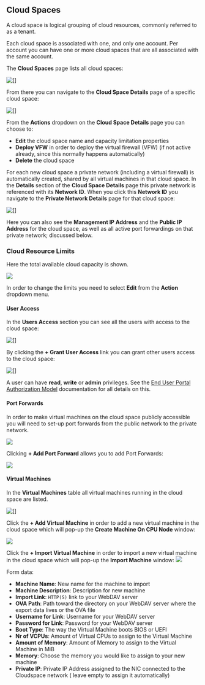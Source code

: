 ## Cloud Spaces

A cloud space is logical grouping of cloud resources, commonly referred to as a tenant.

Each cloud space is associated with one, and only one account. Per account you can have one or more cloud spaces that are all associated with the same account.

The **Cloud Spaces** page lists all cloud spaces:

![[]](CloudSpaces.png)

From there you can navigate to the **Cloud Space Details** page of a specific cloud space:

![[]](CloudSpaceDetails.png)

From the **Actions** dropdown on the **Cloud Space Details** page you can choose to:
- **Edit** the cloud space name and capacity limitation properties
- **Deploy VFW** in order to deploy the virtual firewall (VFW) (if not active already, since this normally happens automatically)
- **Delete** the cloud space

For each new cloud space a private network (including a virtual firewall) is automatically created, shared by all virtual machines in that cloud space. In the **Details** section of the **Cloud Space Details** page this private network is referenced with its **Network ID**. When you click this **Network ID** you navigate to the **Private Network Details** page for that cloud space:

![[]](PrivateNetworkDetails.png)

Here you can also see the **Management IP Address** and the **Public IP Address** for the cloud space, as well as all active port forwardings on that private network; discussed below.


### Cloud Resource Limits

Here the total available cloud capacity is shown.

![](CloudResourceLimits.png)

In order to change the limits you need to select **Edit** from the **Action** dropdown menu.


#### User Access

In the **Users Access** section you can see all the users with access to the cloud space:

![[]](UsersAccess.png)

By clicking the **+ Grant User Access** link you can grant other users access to the cloud space:

![[]](GrantUserAccess.png)

A user can have **read**, **write** or **admin** privileges. See the [End User Portal Authorization Model](../../EndUserPortal/Authorization/AuthorizationModel.md) documentation for all details on this.


#### Port Forwards

In order to make virtual machines on the cloud space publicly accessible you will need to set-up port forwards from the public network to the private network.

![](PortForwardings.png)

Clicking **+ Add Port Forward** allows you to add Port Forwards:

![](CreatePortForwardings.png)


#### Virtual Machines

In the **Virtual Machines** table all virtual machines running in the cloud space are listed.

![[]](VirtualMachines.png)

Click the **+ Add Virtual Machine** in order to add a new virtual machine in the cloud space which will pop-up the **Create Machine On CPU Node** window:

![](CreateMachine.png)

Click the **+ Import Virtual Machine** in order to import a new virtual machine in the cloud space which will pop-up the **Import Machine** window:
![](ImportMachine.png)

Form data:

* **Machine Name**: New name for the machine to import
* **Machine Description**: Description for new machine 
* **Import Link**: `HTTP(S)` link to your WebDAV server
* **OVA Path**: Path toward the directory on your WebDAV server where the export data lives or the OVA file
* **Username for Link**: Username for your WebDAV server
* **Password for Link**: Password for your WebDAV server
* **Boot Type**: The way the Virtual Machine boots BIOS or UEFI
* **Nr of VCPUs**: Amount of Virtual CPUs to assign to the Virtual Machine
* **Amount of Memory**: Amount of Memory to assign to the Virtual Machine in MiB
* **Memory**: Choose the memory you would like to assign to your new machine
* **Private IP**: Private IP Address assigned to the NIC connected to the Cloudspace network ( leave empty to assign it automatically)



